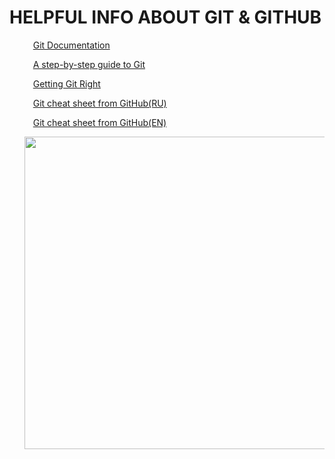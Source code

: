 <div align="left">
   <h1>HELPFUL INFO ABOUT GIT & GITHUB</h1>
 </div>
 <div align="left">
   <ol>
   <p>
         <img src="https://cdn-icons-png.flaticon.com/128/556/556690.png" width=10 heigh=10>
         <a href="https://git-scm.com/doc">Git Documentation</a>
      </p>
     <p>
         <img src="https://cdn-icons-png.flaticon.com/128/556/556690.png" width=10 heigh=10>
         <a href="https://opensource.com/article/18/1/step-step-guide-git">A step-by-step guide to Git</a>
      </p>
     <p>
         <img src="https://cdn-icons-png.flaticon.com/128/556/556690.png" width=10 heigh=10>
         <a href="https://www.atlassian.com/git">Getting Git Right</a>
      </p>
      <p>
         <img src="https://cdn-icons-png.flaticon.com/128/556/556690.png" width=10 heigh=10>
         <a href="https://training.github.com/downloads/ru/github-git-cheat-sheet/">Git cheat sheet from GitHub(RU)</a>
      </p>
      <p>
         <img src="https://cdn-icons-png.flaticon.com/128/556/556690.png" width=10 heigh=10>
         <a href="https://education.github.com/git-cheat-sheet-education.pdf  ">Git cheat sheet from GitHub(EN)</a>
      </p>
   <p>
        <a href="https://www.youtube.com/watch?v=e7BufAVwDiM">
        <img src="https://media.giphy.com/media/FJECc6wIC46C3rzqP8/giphy.gif" title="Full course Git & GitHub for beginners [4-hours]" alt="" width=500 heigh=500>
        </a>
         </p>
   </ol>
   </div>
 
 
 
